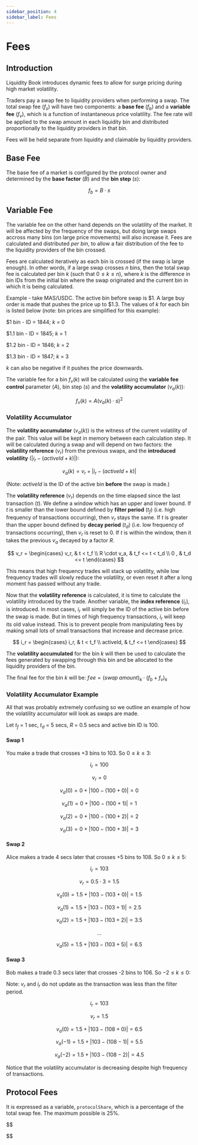 ```yaml
---
sidebar_position: 4
sidebar_label: Fees
---
```


# Fees

## Introduction

Liquidity Book introduces dynamic fees to allow for surge pricing during high market volatility.

Traders pay a swap fee to liquidity providers when performing a swap. The total swap fee ($f_s$) will have two components: a **base fee** ($f_b$) and a **variable fee** ($f_v$), which is a function of instantaneous price volatility. The fee rate will be applied to the swap amount in each liquidity bin and distributed proportionally to the liquidity providers in that bin.

Fees will be held separate from liquidity and claimable by liquidity providers.

## Base Fee

The base fee of a market is configured by the protocol owner and determined by the **base factor** ($B$) and the **bin step** ($s$):

$$
f_b = B \cdot s
$$

## Variable Fee

The variable fee on the other hand depends on the volatility of the market. It will be affected by the frequency of the swaps, but doing large swaps accross many bins (on large price movements) will also increase it. Fees are calculated and distributed _per bin_, to allow a fair distribution of the fee to the liquidity providers of the bin crossed.

Fees are calculated iteratively as each bin is crossed (if the swap is large enough). In other words, if a large swap crosses $n$ bins, then the total swap fee is calculated per bin $k$ (such that $0 \leq k \leq n$), where $k$ is the difference in bin IDs from the initial bin where the swap originated and the current bin in which it is being calculated.

Example - take MAS/USDC. The active bin before swap is \$1. A large buy order is made that pushes the price up to \$1.3. The values of $k$ for each bin is listed below (note: bin prices are simplified for this example):

\$1 bin - ID = 1844; $k$ = 0

\$1.1 bin - ID = 1845; $k$ = 1

\$1.2 bin - ID = 1846; $k$ = 2

\$1.3 bin - ID = 1847; $k$ = 3

$k$ can also be negative if it pushes the price downwards.

The variable fee for a bin $f_v(k)$ will be calculated using the **variable fee control** parameter ($A$), bin step ($s$) and the **volatility accumulator** ($v_a(k)$):

$$
f_v(k) = A(v_a(k) \cdot s) ^ 2
$$

### Volatility Accumulator

The **volatility accumulator** ($v_a(k)$) is the witness of the current volatility of the pair. This value will be kept in memory between each calculation step. It will be calculated during a swap and will depend on two factors: the **volatility reference** ($v_r$) from the previous swaps, and the **introduced volatility** ($|i_r - (activeId + k)|$):

$$
v_a(k) = v_r + |i_r - (activeId + k)|
$$

(Note: $activeId$ is the ID of the active bin **before** the swap is made.)

The **volatility reference** ($v_r$) depends on the time elapsed since the last transaction ($t$). We define a window which has an upper and lower bound. If $t$ is smaller than the lower bound defined by **filter period** ($t_f$) (i.e. high frequency of transactions occurring), then $v_r$ stays the same. If $t$ is greater than the upper bound defined by **decay period** ($t_d$) (i.e. low frequency of transactions occurring), then $v_r$ is reset to 0. If $t$ is within the window, then it takes the previous $v_a$ decayed by a factor $R$.

$$
 v_r = \begin{cases}
          v_r, & t < t_f \\
          R \cdot v_a, & t_f <= t < t_d \\
          0 , & t_d <= t
        \end{cases}
$$

This means that high frequency trades will stack up volatility, while low frequency trades will slowly reduce the volatility, or even reset it after a long moment has passed without any trade.

Now that the **volatility reference** is calculated, it is time to calculate the volatility introduced by the trade. Another variable, the **index reference** ($i_r$), is introduced. In most cases, $i_r$ will simply be the ID of the active bin before the swap is made. But in times of high frequency transactions, $i_r$ will keep its old value instead. This is to prevent people from manipulating fees by making small lots of small transactions that increase and decrease price.

$$
i_r = \begin{cases}
        i_r, & t < t_f \\
        activeId, & t_f <= t
      \end{cases}
$$

The **volatility accumulated** for the bin $k$ will then be used to calculate the fees generated by swapping through this bin and be allocated to the liquidity providers of the bin.

The final fee for the bin $k$ will be:
$f\!ee = (swap\;amount)_k \cdot (f_b + f_v)_k$

### Volatility Accumulator Example

All that was probably extremely confusing so we outline an example of how the volatility accumulator will look as swaps are made.

Let $t_f$ = 1 sec, $t_d$ = 5 secs, $R$ = 0.5 secs and active bin ID is 100.

#### Swap 1

You make a trade that crosses +3 bins to 103. So $0\leq k \leq 3$:

$$
i_r = 100
$$

$$
v_r = 0
$$

$$
v_a(0) = 0 + |100 - (100 + 0)| = 0
$$

$$
v_a(1) = 0 + |100 - (100 + 1)| = 1
$$

$$
v_a(2) = 0 + |100 - (100 + 2)| = 2
$$

$$
v_a(3) = 0 + |100 - (100 + 3)| = 3
$$

#### Swap 2

Alice makes a trade 4 secs later that crosses +5 bins to 108. So $0\leq k \leq 5$:

$$
i_r = 103
$$

$$
v_r = 0.5 \cdot 3 = 1.5
$$

$$
v_a(0) = 1.5 + |103 - (103 + 0)| = 1.5
$$

$$
v_a(1) = 1.5 + |103 - (103 + 1)| = 2.5
$$

$$
v_a(2) = 1.5 + |103 - (103 + 2)| = 3.5
$$

$$
...
$$

$$
v_a(5) = 1.5 + |103 - (103 + 5)| = 6.5
$$

#### Swap 3

Bob makes a trade 0.3 secs later that crosses -2 bins to 106. So $-2\leq k \leq 0$:

Note: $v_r$ and $i_r$ do not update as the transaction was less than the filter period.

$$
i_r = 103
$$

$$
v_r = 1.5
$$

$$
v_a(0) = 1.5 + |103 - (108 + 0)| = 6.5
$$

$$
v_a(-1) = 1.5 + |103 - (108 - 1)| = 5.5
$$

$$
v_a(-2) = 1.5 + |103 - (108 - 2)| = 4.5
$$

Notice that the volatility accumulator is decreasing despite high frequency of transactions.

## Protocol Fees

It is expressed as a variable, `protocolShare`, which is a percentage of the total swap fee. The maximum possible is 25%.

$$


$$

$$
$$
